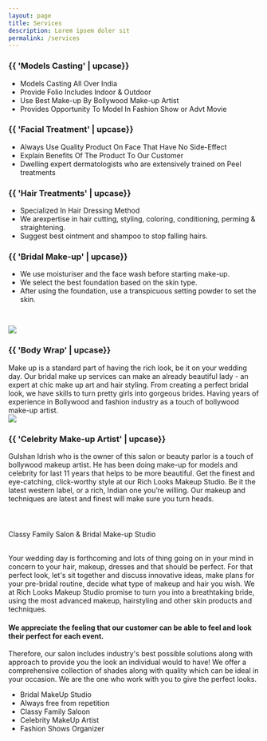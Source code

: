 ```yaml
---
layout: page
title: Services
description: Lorem ipsem doler sit
permalink: /services
---
```

<section class="fw-main-row">
    <div class="fw-main-row-bg"></div>
    <div class="fw-main-row-overlay has-color"></div>
    <div class="fw-container ">        
        <div class="fw-row">
            <div class="fw-col-xs-12 fw-col-sm-6 fw-col-md-3">
                <div class="textblock-shortcode icon-box">
                    <h3 class="text-heading color-orange"><span>{{ 'Models Casting' | upcase}}</span></h3>
                    <ul>
                        <li><span class="color-grey droid-font font-14px">Models Casting All Over India</span></li>
                        <li><span class="color-grey droid-font font-14px">Provide Folio Includes Indoor &amp; Outdoor</span></li>
                        <li><span class="color-grey droid-font font-14px">Use Best Make-up By Bollywood Make-up Artist</span></li>
                        <li><span class="color-grey droid-font font-14px">Provides Opportunity To Model In Fashion Show or Advt Movie</span></li>
                    </ul>
                </div>
            </div>
            <div class="fw-col-xs-12 fw-col-sm-6 fw-col-md-3">
                <div class="textblock-shortcode icon-box">
                    <h3 class="text-heading color-blue"><span>{{ 'Facial Treatment' | upcase}}</span></h3>
                    <ul>
                        <li><span class="color-grey droid-font font-14px">Always Use Quality Product On Face That Have No Side-Effect</span></li>
                        <li><span class="color-grey droid-font font-14px">Explain Benefits Of The Product To Our Customer</span></li>
                        <li><span class="color-grey droid-font font-14px">Dwelling expert dermatologists who are extensively trained on Peel treatments</span></li>
                    </ul>
                </div>
            </div>
            <div class="fw-col-xs-12 fw-col-sm-6 fw-col-md-3">
                <div class="textblock-shortcode icon-box">
                    <h3 class="text-heading color-pink"><span>{{ 'Hair Treatments' | upcase}}</span></h3>
                    <ul>
                        <li><span class="color-grey droid-font font-14px">Specialized In Hair Dressing Method</span></li>
                        <li><span class="color-grey droid-font font-14px">We arexpertise in hair cutting, styling, coloring, conditioning, perming &amp; straightening.</span></li>
                        <li><span class="color-grey droid-font font-14px">Suggest best ointment and shampoo to stop falling hairs.</span></li>
                    </ul>
                </div>
            </div>
            <div class="fw-col-xs-12 fw-col-sm-6 fw-col-md-3">
                <div class="textblock-shortcode icon-box">
                    <h3 class="text-heading color-green"><span>{{ 'Bridal Make-up' | upcase}}</span></h3>
                    <ul>
                        <li><span class="color-grey droid-font font-14px">We use moisturiser and the face wash before starting make-up.</span></li>
                        <li><span class="color-grey droid-font font-14px">We select the best foundation based on the skin type.</span></li>
                        <li><span class="color-grey droid-font font-14px">After using the foundation, use a transpicuous setting powder to set the skin.</span></li>
                    </ul>
                </div>
            </div>
        </div>
        <div class="fw-row">
            <div class="fw-col-xs-12">
                <div class="fw-divider-space" style="padding-top: 30px;"></div>
            </div>
        </div>
        <div class="fw-row">
            <div class="fw-col-xs-12 fw-col-sm-6">
                <div class="fw-row">
                    <div class="textblock-shortcode">
                        <div class="fw-col-xs-12 fw-col-sm-4">
                            <img src="{{ site.github.url }}/images/pic13.jpg">
                        </div>
                        <div class="fw-col-xs-12 fw-col-sm-8">
                            <h3 class="text-heading"><span>{{ 'Body Wrap' | upcase}}</span></h3>
                        </div>
                        <div class="fw-col-xs-12">
                            <span class="color-grey droid-font font-14px">Make up is a standard part of having the rich look, be it on your wedding day. Our bridal make up services can make an already beautiful lady - an expert at chic make up art and hair styling. From creating a perfect bridal look, we have skills to turn pretty girls into gorgeous brides. Having years of experience in Bollywood and fashion industry as a touch of bollywood make-up artist.
                            </span>
                        </div>
                    </div>
                </div>
            </div>
            <div class="fw-col-xs-12 fw-col-sm-6">
                <div class="fw-row">
                    <div class="textblock-shortcode">
                        <div class="fw-col-xs-12 fw-col-sm-4">
                            <img src="{{ site.github.url }}/images/pic14.jpg">
                        </div>
                        <div class="fw-col-xs-12 fw-col-sm-8">
                            <h3 class="text-heading"><span>{{ 'Celebrity Make-up Artist' | upcase}}</span></h3>
                        </div>
                        <div class="fw-col-xs-12">
                            <span class="color-grey droid-font font-14px">Gulshan Idrish who is the owner of this salon or beauty parlor is a touch of bollywood makeup artist. He has been doing make-up for models and celebrity for last 11 years that helps to be more beautiful. Get the finest and eye-catching, click-worthy style at our Rich Looks Makeup Studio. Be it the latest western label, or a rich, Indian one you’re willing. Our makeup and techniques are latest and finest will make sure you turn heads.
                            </span>
                        </div>  
                    </div>
                </div>
            </div>
        </div>
        <div class="fw-row">
            <div class="fw-col-xs-12">
                <div class="fw-divider-space" style="padding-top: 40px;"></div>
            </div>
        </div>
        <div class="fw-row">
            <div class="fw-col-xs-12">
                <div class="textblock-shortcode">
                    <p><span class="black04">Classy Family Salon & Bridal Make-up Studio</span>
                    </p><br>
                    <span class="color-grey droid-font font-14px">Your wedding day is forthcoming and lots of thing going on in your mind in concern to your hair, makeup, dresses and that should be perfect. For that perfect look, let's sit together and discuss innovative ideas, make plans for your pre-bridal routine, decide what type of makeup and hair you wish. We at Rich Looks Makeup Studio promise to turn you into a breathtaking bride, using the most advanced makeup, hairstyling and other skin products and techniques.
                    </span>
                    <br>
                    <h4 class="text-heading"><span>We appreciate the feeling that our customer can be able to feel and look their perfect for each event.</span></h4>
                    <span class="color-grey droid-font font-14px">Therefore, our salon includes industry's best possible solutions along with approach to provide you the look an individual would to have! We offer a comprehensive collection of shades along with quality which can be ideal in your occasion. We are the one who work with you to give the perfect looks.
                    </span>
                    <ul>
                        <li>Bridal MakeUp Studio</li>
                        <li>Always free from repetition</li>
                        <li>Classy Family Saloon</li>
                        <li>Celebrity MakeUp Artist</li>
                        <li>Fashion Shows Organizer</li>
                    </ul>
                </div>
            </div>
        </div>
    </div>
</section>
